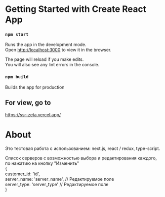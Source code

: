 # Getting Started with Create React App

### `npm start`

Runs the app in the development mode.\
Open [http://localhost:3000](http://localhost:3000) to view it in the browser.

The page will reload if you make edits.\
You will also see any lint errors in the console.

### `npm build`

Builds the app for production 

## For view, go to

https://ssr-zeta.vercel.app/

# About
Это тестовая работа с использованием: next.js, react / redux, type-script.

Список серверов с возможностью выбора и редактирования каждого, по нажатию на кнопку "Изменить"\
{ \
customer_id: 'id', \
server_name: 'server_name', // Редактируемое поле \
server_type: 'server_type' // Редактируемое поле \
}


